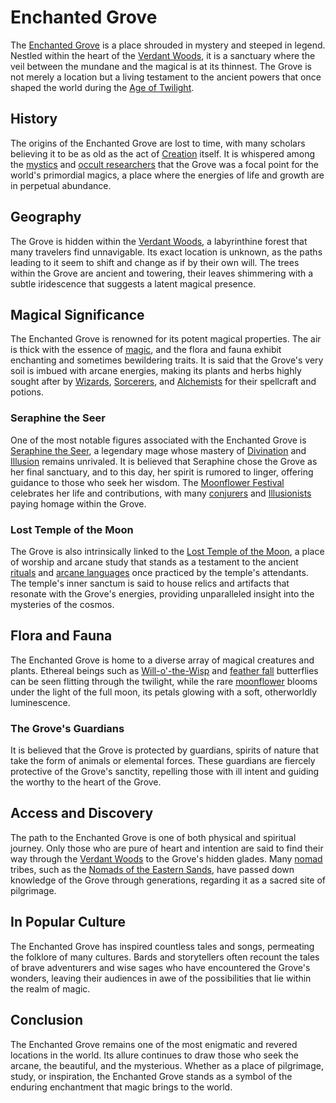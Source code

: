 # Enchanted Grove

The [Enchanted Grove](Enchanted%20Grove.md) is a place shrouded in mystery and steeped in legend. Nestled within the heart of the [Verdant Woods](Verdant%20Woods.md), it is a sanctuary where the veil between the mundane and the magical is at its thinnest. The Grove is not merely a location but a living testament to the ancient powers that once shaped the world during the [Age of Twilight](Age%20of%20Twilight.md).

## History

The origins of the Enchanted Grove are lost to time, with many scholars believing it to be as old as the act of [Creation](Creation.md) itself. It is whispered among the [mystics](Mystics.md) and [occult researchers](Occult%20Researchers.md) that the Grove was a focal point for the world's primordial magics, a place where the energies of life and growth are in perpetual abundance.

## Geography

The Grove is hidden within the [Verdant Woods](Verdant%20Woods.md), a labyrinthine forest that many travelers find unnavigable. Its exact location is unknown, as the paths leading to it seem to shift and change as if by their own will. The trees within the Grove are ancient and towering, their leaves shimmering with a subtle iridescence that suggests a latent magical presence.

## Magical Significance

The Enchanted Grove is renowned for its potent magical properties. The air is thick with the essence of [magic](Magic.md), and the flora and fauna exhibit enchanting and sometimes bewildering traits. It is said that the Grove's very soil is imbued with arcane energies, making its plants and herbs highly sought after by [Wizards](Wizards.md), [Sorcerers](Sorcerers.md), and [Alchemists](Alchemists.md) for their spellcraft and potions.

### Seraphine the Seer

One of the most notable figures associated with the Enchanted Grove is [Seraphine the Seer](Seraphine%20the%20Seer.md), a legendary mage whose mastery of [Divination](Divination.md) and [Illusion](Illusion.md) remains unrivaled. It is believed that Seraphine chose the Grove as her final sanctuary, and to this day, her spirit is rumored to linger, offering guidance to those who seek her wisdom. The [Moonflower Festival](Moonflower%20Festival.md) celebrates her life and contributions, with many [conjurers](Conjurers.md) and [Illusionists](Illusionists.md) paying homage within the Grove.

### Lost Temple of the Moon

The Grove is also intrinsically linked to the [Lost Temple of the Moon](Lost%20Temple%20of%20the%20Moon.md), a place of worship and arcane study that stands as a testament to the ancient [rituals](Rituals.md) and [arcane languages](Arcane%20Languages.md) once practiced by the temple's attendants. The temple's inner sanctum is said to house relics and artifacts that resonate with the Grove's energies, providing unparalleled insight into the mysteries of the cosmos.

## Flora and Fauna

The Enchanted Grove is home to a diverse array of magical creatures and plants. Ethereal beings such as [Will-o'-the-Wisp](Will-O'-The-Wisp.md) and [feather fall](Feather%20Fall.md) butterflies can be seen flitting through the twilight, while the rare [moonflower](Moonflower.md) blooms under the light of the full moon, its petals glowing with a soft, otherworldly luminescence.

### The Grove's Guardians

It is believed that the Grove is protected by guardians, spirits of nature that take the form of animals or elemental forces. These guardians are fiercely protective of the Grove's sanctity, repelling those with ill intent and guiding the worthy to the heart of the Grove.

## Access and Discovery

The path to the Enchanted Grove is one of both physical and spiritual journey. Only those who are pure of heart and intention are said to find their way through the [Verdant Woods](Verdant%20Woods.md) to the Grove's hidden glades. Many [nomad](Nomad.md) tribes, such as the [Nomads of the Eastern Sands](Nomads%20of%20the%20Eastern%20Sands.md), have passed down knowledge of the Grove through generations, regarding it as a sacred site of pilgrimage.

## In Popular Culture

The Enchanted Grove has inspired countless tales and songs, permeating the folklore of many cultures. Bards and storytellers often recount the tales of brave adventurers and wise sages who have encountered the Grove's wonders, leaving their audiences in awe of the possibilities that lie within the realm of magic.

## Conclusion

The Enchanted Grove remains one of the most enigmatic and revered locations in the world. Its allure continues to draw those who seek the arcane, the beautiful, and the mysterious. Whether as a place of pilgrimage, study, or inspiration, the Enchanted Grove stands as a symbol of the enduring enchantment that magic brings to the world.